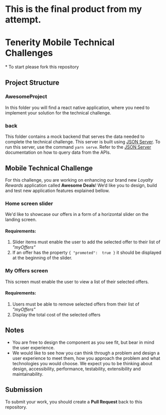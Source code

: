 
# This is the final product from my attempt.


# Tenerity Mobile Technical Challenges
\* To start please fork this repository

## Project Structure

### AwesomeProject
In this folder you will find a react native application, where you need to implement your solution for the technical challenge.

### back
This folder contains a mock backend that serves the data needed to complete the technical challenge. This server is built using [JSON Server](https://github.com/typicode/json-server). To run this server, use the command `yarn serve`.
Refer to the [JSON Server](https://github.com/typicode/json-server) documentation on how to query data from the APIs.


## Mobile Technical Challenge

For this challenge, you are working on enhancing our brand new _Loyalty Rewards_ application called **Awesome Deals**!  We’d like you to design, build and test new application features explained bellow.

### Home screen slider
We'd like to showcase our offers in a form of a horizontal slider on the landing screen.  

#### Requirements:
1. Slider items must enable the user to add the selected offer to their list of _"myOffers"_
2. If an offer has the property `{ "promoted":  true }` it should be displayed at the beginning of the slider.

### My Offers screen
This screen must enable the user to view a list of their selected offers.

#### Requirements:
1. Users must be able to remove selected offers from their list of _"myOffers"_
2. Display the total cost of the selected offers


## Notes

 * You are free to design the component as you see fit, but bear in mind the user experience. 
 * We would like to see how you can think through a problem and design a user experience to meet them, how you approach the problem and what technologies you would choose. We expect you to be thinking about design, accessibility, performance, testability, extensibility and maintainability.
    
## Submission 

To submit your work, you should create a **Pull Request** back to this repository.
